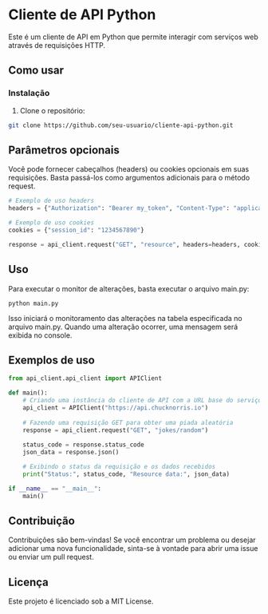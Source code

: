# Cliente de API Python

Este é um cliente de API em Python que permite interagir com serviços web através de requisições HTTP.

## Como usar

### Instalação

1. Clone o repositório:

````bash
git clone https://github.com/seu-usuario/cliente-api-python.git
````

## Parâmetros opcionais

Você pode fornecer cabeçalhos (headers) ou cookies opcionais em suas requisições. Basta passá-los como argumentos adicionais para o método request.

````python
# Exemplo de uso headers
headers = {"Authorization": "Bearer my_token", "Content-Type": "application/json"}

# Exemplo de uso cookies
cookies = {"session_id": "1234567890"}

response = api_client.request("GET", "resource", headers=headers, cookies=cookies)
````

## Uso

Para executar o monitor de alterações, basta executar o arquivo main.py:

`python main.py`

Isso iniciará o monitoramento das alterações na tabela especificada no arquivo main.py. Quando uma alteração ocorrer, uma mensagem será exibida no console.

## Exemplos de uso

````python
from api_client.api_client import APIClient

def main():
    # Criando uma instância do cliente de API com a URL base do serviço
    api_client = APIClient("https://api.chucknorris.io")
    
    # Fazendo uma requisição GET para obter uma piada aleatória
    response = api_client.request("GET", "jokes/random")
       
    status_code = response.status_code
    json_data = response.json()

    # Exibindo o status da requisição e os dados recebidos
    print("Status:", status_code, "Resource data:", json_data)

if __name__ == "__main__":
    main()
````

## Contribuição

Contribuições são bem-vindas! Se você encontrar um problema ou desejar adicionar uma nova funcionalidade, sinta-se à vontade para abrir uma issue ou enviar um pull request.

## Licença

Este projeto é licenciado sob a MIT License.